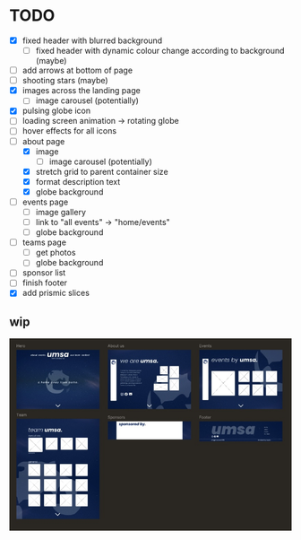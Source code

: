 # TODO
- [x] fixed header with blurred background
  - [ ] fixed header with dynamic colour change according to background (maybe)
- [ ] add arrows at bottom of page
- [ ] shooting stars (maybe)
- [x] images across the landing page
  - [ ] image carousel (potentially)
- [x] pulsing globe icon
- [ ] loading screen animation -> rotating globe
- [ ] hover effects for all icons
- [ ] about page
  - [x] image 
    - [ ] image carousel (potentially)
  - [x] stretch grid to parent container size
  - [x] format description text
  - [x] globe background
- [ ] events page
  - [ ] image gallery
  - [ ] link to "all events" -> "home/events"
  - [ ] globe background
- [ ] teams page
  - [ ] get photos
  - [ ] globe background
- [ ] sponsor list
- [ ] finish footer
- [x] add prismic slices

## wip

![umsa wip](umsa-wip.jpg)
